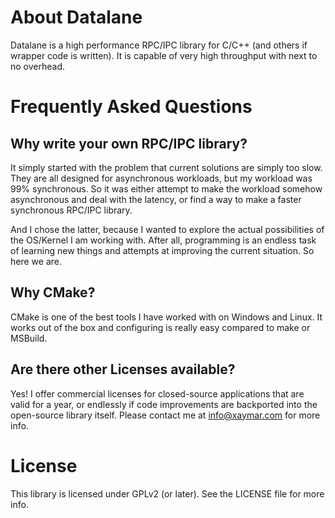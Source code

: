 # About Datalane
Datalane is a high performance RPC/IPC library for C/C++ (and others if wrapper code is written). It is capable of very high throughput with next to no overhead.

# Frequently Asked Questions

## Why write your own RPC/IPC library?
It simply started with the problem that current solutions are simply too slow. They are all designed for asynchronous workloads, but my workload was 99% synchronous. So it was either attempt to make the workload somehow asynchronous and deal with the latency, or find a way to make a faster synchronous RPC/IPC library.

And I chose the latter, because I wanted to explore the actual possibilities of the OS/Kernel I am working with. After all, programming is an endless task of learning new things and attempts at improving the current situation. So here we are.

## Why CMake?
CMake is one of the best tools I have worked with on Windows and Linux. It works out of the box and configuring is really easy compared to make or MSBuild. 

## Are there other Licenses available?
Yes! I offer commercial licenses for closed-source applications that are valid for a year, or endlessly if code improvements are backported into the open-source library itself. Please contact me at [info@xaymar.com](mailto://info@xaymar.com) for more info.

# License
This library is licensed under GPLv2 (or later). See the LICENSE file for more info.